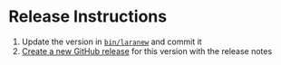 # Release Instructions

1. Update the version in [`bin/laranew`](./bin/laranew) and commit it
2. [Create a new GitHub release](https://github.com/aniftyco/laranew/releases/new) for this version with the release notes
